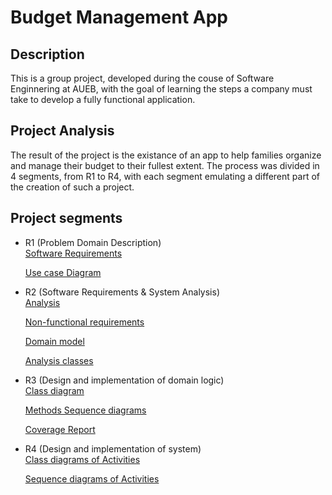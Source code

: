 # Budget Management App

## Description
This is a group project, developed during the couse of Software Enginnering at AUEB, with the goal of learning the steps a company must take to develop a fully functional application.

## Project Analysis
The result of the project is the existance of an app to help families organize and manage their budget to their fullest extent. The process was divided in 4 segments, from R1 to R4, with each segment emulating a different part of the creation of such a project. 

## Project segments
* R1 (Problem Domain Description)\
  [Software Requirements](/docs/markdown/r1-software-requirements.md)

  [Use case Diagram](/docs/markdown/uml/requirements/r1-use-case-diagram.jpg)

* R2 (Software Requirements & System Analysis)\
  [Analysis](/docs/markdown/r2.md)

  [Non-functional requirements](/docs/markdown/non-functional-requirements.md)

  [Domain model](/docs/markdown/uml/requirements/domain-model.jpg)
  
  [Analysis classes](/docs/markdown/uml/requirements/analysis-classes.jpg)

* R3 (Design and implementation of domain logic)\
  [Class diagram](/docs/markdown/uml/design/class-diagram.jpg)

  [Methods Sequence diagrams](/docs/markdown/r3-methods-sequence-diagrams%20.md)

  [Coverage Report](/docs/coverage-reports/domain-coverage.png)

* R4 (Design and implementation of system)\
  [Class diagrams of Activities](/docs/markdown/r4-class-diagrams.md)

  [Sequence diagrams of Activities](/docs/markdown/r4-sequence-diagrams.md)
